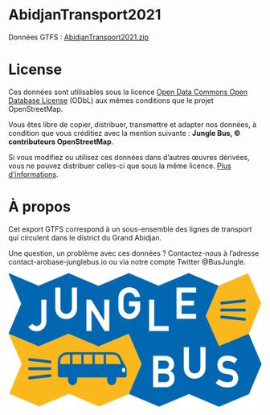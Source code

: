 # AbidjanTransport2021

Données GTFS : [AbidjanTransport2021.zip]()

# License

Ces données sont utilisables sous la licence [Open Data Commons Open Database License](https://opendatacommons.org/licenses/odbl/) (ODbL) aux mêmes conditions que le projet OpenStreetMap.

Vous êtes libre de copier, distribuer, transmettre et adapter nos données, à condition que vous créditiez avec la mention suivante : **Jungle Bus, © contributeurs OpenStreetMap**.

Si vous modifiez ou utilisez ces données dans d’autres œuvres dérivées, vous ne pouvez distribuer celles-ci que sous la même licence. [Plus d'informations](https://www.openstreetmap.org/copyright/).

# À propos

Cet export GTFS correspond à un sous-ensemble des lignes de transport qui circulent dans le district du Grand Abidjan.

Une question, un problème avec ces données ? Contactez-nous à l’adresse contact-arobase-junglebus.io ou via notre compte Twitter @BusJungle.

![logo Jungle Bus](https://raw.githubusercontent.com/Jungle-Bus/resources/master/logo/Logo_Jungle_Bus.png)
